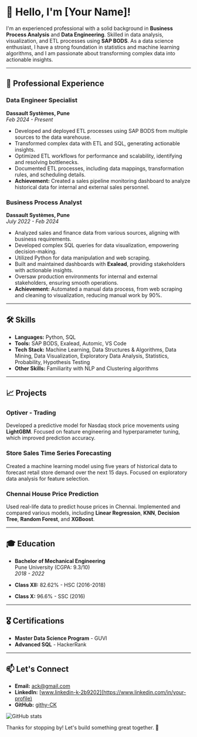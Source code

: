 # 👋 Hello, I'm [Your Name]!

I'm an experienced professional with a solid background in **Business Process Analysis** and **Data Engineering**. Skilled in data analysis, visualization, and ETL processes using **SAP BODS**. As a data science enthusiast, I have a strong foundation in statistics and machine learning algorithms, and I am passionate about transforming complex data into actionable insights.

---

## 💼 Professional Experience

### Data Engineer Specialist
**Dassault Systèmes, Pune**  
_Feb 2024 - Present_

- Developed and deployed ETL processes using SAP BODS from multiple sources to the data warehouse.
- Transformed complex data with ETL and SQL, generating actionable insights.
- Optimized ETL workflows for performance and scalability, identifying and resolving bottlenecks.
- Documented ETL processes, including data mappings, transformation rules, and scheduling details.
- **Achievement:** Created a sales pipeline monitoring dashboard to analyze historical data for internal and external sales personnel.

### Business Process Analyst
**Dassault Systèmes, Pune**  
_July 2022 - Feb 2024_

- Analyzed sales and finance data from various sources, aligning with business requirements.
- Developed complex SQL queries for data visualization, empowering decision-making.
- Utilized Python for data manipulation and web scraping.
- Built and maintained dashboards with **Exalead**, providing stakeholders with actionable insights.
- Oversaw production environments for internal and external stakeholders, ensuring smooth operations.
- **Achievement:** Automated a manual data process, from web scraping and cleaning to visualization, reducing manual work by 90%.

---

## 🛠️ Skills

- **Languages:** Python, SQL
- **Tools:** SAP BODS, Exalead, Automic, VS Code
- **Tech Stack:** Machine Learning, Data Structures & Algorithms, Data Mining, Data Visualization, Exploratory Data Analysis, Statistics, Probability, Hypothesis Testing
- **Other Skills:** Familiarity with NLP and Clustering algorithms

---

## 📈 Projects

### Optiver - Trading
Developed a predictive model for Nasdaq stock price movements using **LightGBM**. Focused on feature engineering and hyperparameter tuning, which improved prediction accuracy.

### Store Sales Time Series Forecasting
Created a machine learning model using five years of historical data to forecast retail store demand over the next 15 days. Focused on exploratory data analysis for feature selection.

### Chennai House Price Prediction
Used real-life data to predict house prices in Chennai. Implemented and compared various models, including **Linear Regression**, **KNN**, **Decision Tree**, **Random Forest**, and **XGBoost**.

---

## 🎓 Education

- **Bachelor of Mechanical Engineering**  
  Pune University (CGPA: 9.3/10)  
  _2018 - 2022_

- **Class XII:** 82.62% - HSC (2016-2018)
- **Class X:** 96.6% - SSC (2016)

---

## 🎖️ Certifications

- **Master Data Science Program** - GUVI
- **Advanced SQL** - HackerRank

---

## 📫 Let's Connect

- **Email:** [ack@gmail.com](mailto:ack@gmail.com)
- **LinkedIn:** [www.linkedin-k-2b9202](https://www.linkedin.com/in/your-profile)
- **GitHub:** [githy-CK](https://github.com/githy-CK)

![GitHub stats](https://github-readme-stats.vercel.app/api?username=your-username&show_icons=true&theme=radical)

Thanks for stopping by! Let's build something great together. 🚀

